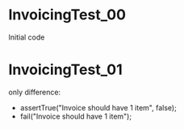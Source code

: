 # InvoicingTest_00
Initial code

# InvoicingTest_01

only difference:

* assertTrue("Invoice should have 1 item", false);
* fail("Invoice should have 1 item"); 